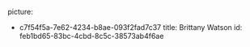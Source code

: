 picture:
  - c7f54f5a-7e62-4234-b8ae-093f2fad7c37
title: Brittany Watson
id: feb1bd65-83bc-4cbd-8c5c-38573ab4f6ae
